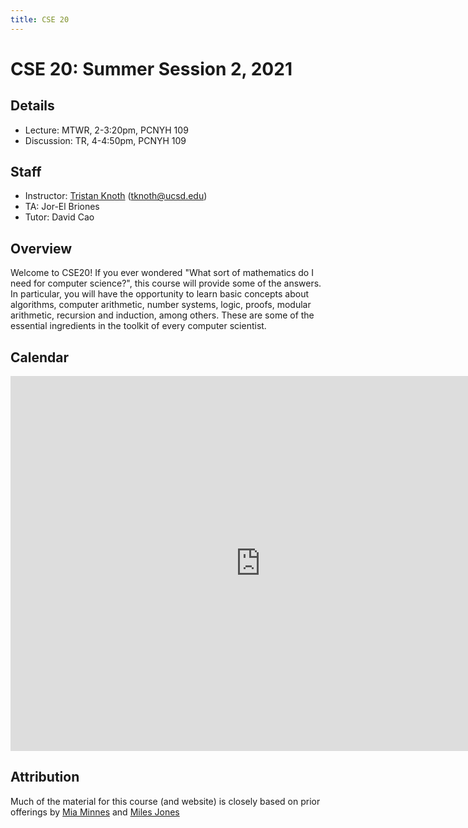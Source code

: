 ```yaml
---
title: CSE 20
---
```

# CSE 20: Summer Session 2, 2021

## Details
* Lecture: MTWR, 2-3:20pm, PCNYH 109
* Discussion: TR, 4-4:50pm, PCNYH 109

## Staff
* Instructor: [Tristan Knoth](/) (tknoth@ucsd.edu)
* TA: Jor-El Briones
* Tutor: David Cao

## Overview
Welcome to CSE20! If you ever wondered "What sort of mathematics do I need for computer science?", this course will provide some of the answers. In particular, you will have the opportunity to learn basic concepts about algorithms, computer arithmetic, number systems, logic, proofs, modular arithmetic, recursion and induction, among others. These are some of the essential ingredients in the toolkit of every computer scientist.

## Calendar
<iframe src="https://calendar.google.com/calendar/embed?src=c_172aj9ivjo9j9rd19g3g6g285c%40group.calendar.google.com&ctz=America%2FLos_Angeles" style="border: 0" width="800" height="600" frameborder="0" scrolling="no"></iframe>

## Attribution
Much of the material for this course (and website) is closely based on prior offerings by [Mia
Minnes](https://cseweb.ucsd.edu/~minnes/) and [Miles
Jones](https://cseweb.ucsd.edu/~mej016/)
